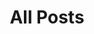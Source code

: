 ---
layout: post-index
title: All Posts
excerpt: "A List of Posts"
image:
  feature: foxears/FoxEarsBanner.png
---